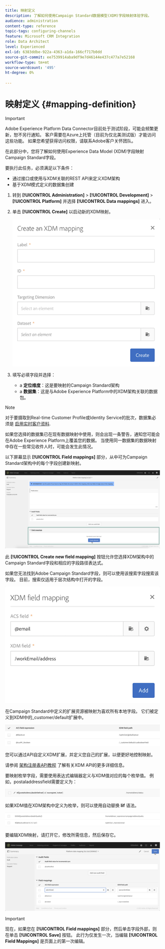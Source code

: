 ```yaml
---
title: 映射定义
description: 了解如何使用Campaign Standard数据模型(XDM)字段映射体验字段。
audience: administration
content-type: reference
topic-tags: configuring-channels
feature: Microsoft CRM Integration
role: Data Architect
level: Experienced
exl-id: 6383ddbe-922a-4363-a1da-166cf717b0dd
source-git-commit: ee7539914aba9df9e7d46144e437c477a7e52168
workflow-type: tm+mt
source-wordcount: '495'
ht-degree: 0%

---
```


# 映射定义 {#mapping-definition}

>[!IMPORTANT]
>
>Adobe Experience Platform Data Connector目前处于测试阶段，可能会频繁更新，恕不另行通知。 客户需要在Azure上托管（目前为仅北美测试版）才能访问这些功能。 如果您希望获得访问权限，请联系Adobe客户关怀团队。

在此部分中，您将了解如何使用Experience Data Model (XDM)字段映射Campaign Standard字段。

要执行此任务，必须满足以下条件：

* 通过接口或使用与XDM关联的REST API来定义XDM架构
* 基于XDM模式定义的数据集创建

1. 转到 **[!UICONTROL Administration]** > **[!UICONTROL Development]** > **[!UICONTROL Platform]** 并选择 **[!UICONTROL Data mappings]** 进入。

1. 单击 **[!UICONTROL Create]** 以启动新的XDM映射。

   ![](assets/aep_createmapping.png)

1. 填写必填字段并选择：

   * a **定位维度**：这是要映射的Campaign Standard架构
   * a **数据集**：这是与Adobe Experience Platform中的XDM架构关联的数据包。

>[!NOTE]
>
>对于要摄取到Real-time Customer Profile或Identity Service的批次，数据集必须是 [启用实时客户资料](https://experienceleague.adobe.com/docs/experience-platform/rtcdp/intro/get-started.html).
>
>如果您选择的数据集已在现有数据映射中使用，则会出现一条警告，通知您可能会在Adobe Experience Platform上覆盖您的数据。 当使用同一数据集的数据映射中存在一些常见收件人时，可能会发生此情况。

以下屏幕显示 **[!UICONTROL Field mappings]** 部分，从中可为Campaign Standard架构中的每个字段创建新映射。

![](assets/aep_fieldmappings.png)

此 **[!UICONTROL Create new field mapping]** 按钮允许您选择XDM架构中的Campaign Standard字段和相应的字段路径表达式。

如果您无法找到Adobe Campaign Standard字段，则可以使用该搜索字段搜索该字段。 目前，搜索仅适用于层次结构中打开的字段。

![](assets/aep_mapfield.png)

在Campaign Standard中定义的扩展资源被映射为喜欢所有本地字段。 它们被定义到XDM中的_customer/default扩展中。

![](assets/aep_fieldscusmapping.png)

您可以通过API自定义XDM扩展，并定义您自己的扩展，以便更好地控制映射。

请参阅 [架构注册表API教程](https://experienceleague.adobe.com/docs/experience-platform/xdm/api/getting-started.html) 了解有关XDM API的更多详细信息。

要映射枚举字段，需要使用表达式编辑器定义与XDM值对应的每个枚举值。 例如，postaladdressfield需要定义为：

![](assets/aep_enummapping.png)

如果XDM值在XDM架构中定义为枚举，则可以使用自动替换 **lif** 语法。

![](assets/aep_enummappingexdm.png)

要编辑XDM映射，请打开它，修改所需信息，然后保存它。

![](assets/aep_editmapping.png)

>[!IMPORTANT]
>
>现在，如果您在 **[!UICONTROL Field mappings]** 部分，然后单击字段外部，则在单击 **[!UICONTROL Save]** 按钮。 此行为仅发生一次，当编辑 **[!UICONTROL Field Mappings]** 是页面上的第一次编辑。
